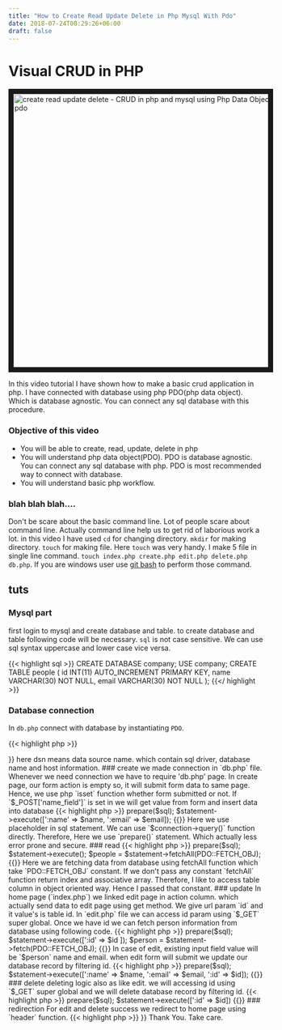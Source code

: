 ```yaml
---
title: "How to Create Read Update Delete in Php Mysql With Pdo"
date: 2018-07-24T00:29:26+06:00
draft: false
---
```



# Visual CRUD in PHP


<a href="http://www.youtube.com/watch?feature=player_embedded&v=MYhw4-Bc-oM
" target="_blank"><img src="https://raw.githubusercontent.com/polodev/youtube-php-crud/master/thumbnail.png" 
alt="create read update delete - CRUD in php and mysql using Php Data Object - pdo" width="540" border="10" /></a>



In this video tutorial I have shown how to make a basic crud application in php. I have connected with database using php PDO(php data object). Which is database agnostic. You can connect any sql database with this procedure.      

### Objective of this video
* You will be able to create, read, update, delete in php
* You will understand php data object(PDO). PDO is database agnostic. You can connect any sql database with php. PDO is most recommended way to connect with database.
* You will understand basic php workflow.

### blah blah blah....
Don't be scare about the basic command line. Lot of people scare about command line. Actually command line help us to get rid of laborious work a lot. in this video I have used `cd`  for changing directory. `mkdir` for making directory. `touch` for making file. Here `touch` was very handy. I make 5 file in single line command. `touch index.php create.php edit.php delete.php db.php`. If you are windows user use [git bash](https://git-scm.com/) to perform those command.


## tuts
### Mysql part
first login to mysql and create database and table. to create database and table following code will be necessary. `sql` is not case sensitive. We can use sql syntax uppercase and lower case vice versa.

{{< highlight sql >}}
CREATE DATABASE company;
USE company;
CREATE TABLE people (
  id  INT(11) AUTO_INCREMENT PRIMARY KEY,
  name VARCHAR(30) NOT NULL,
  email VARCHAR(30) NOT NULL
);
{{</ highlight >}}

### Database connection
In `db.php` connect with database by instantiating `PDO`. 

{{< highlight php >}}
<?php 
$dsn = 'mysql:host=localhost;dbname=company';
$username = 'root';
$password = '';
$options = [];
$connection = new PDO($dsn, $username, $password, $options);
{{</ highlight >}}

here dsn means data source name. which contain sql driver, database name and host information.

### create
we made connection in `db.php` file. Whenever we need connection we have to require 'db.php' page. In create page, our form action is empty so, it will submit form data to same page. Hence, we use php `isset` function whether form submitted or not. If `$_POST['name_field']` is set in  we will get value from form and insert data into database

{{< highlight php >}}
<?php 
  $name = $_POST['name'];
  $email = $_POST['email'];
  $sql = 'INSERT INTO people(name, email) VALUES(:name, :email)';
  $statement = $connection->prepare($sql);
  $statement->execute([':name' => $name, ':email' => $email]);
{{</ highlight >}}

Here we use placeholder in sql statement. We can use `$connection->query()` function directly. Therefore, Here we use `prepare()` statement. Which actually less error prone and secure.

### read

{{< highlight php >}}
<?php 
$sql = 'SELECT * FROM people';
$statement = $connection->prepare($sql);
$statement->execute();
$people = $statement->fetchAll(PDO::FETCH_OBJ);
{{</ highlight >}}

Here we are fetching data from database using fetchAll function which take `PDO::FETCH_OBJ` constant. If we don't pass any constant `fetchAll` function return index and associative array. Therefore, I like to access table column in object oriented way. Hence I passed that constant. 

### update 
In home page (`index.php`) we linked edit page in action column. which actually send data to edit page using get method. We give url param `id` and it value's is table id.    
In  `edit.php` file we can access id param using `$_GET` super global. Once we have id we can fetch person information from database using following code.

{{< highlight php >}}
<?php 
$id = $_GET['id'];
$sql = 'SELECT * FROM people WHERE id=:id';
$statement = $connection->prepare($sql);
$statement->execute([':id' => $id ]);
$person = $statement->fetch(PDO::FETCH_OBJ);
{{</ highlight >}}

In case of edit, existing input field value will be `$person` name and email. when edit form will submit we update our database record by filtering id.

{{< highlight php >}}
<?php 
$name = $_POST['name'];
$email = $_POST['email'];
$sql = 'UPDATE people SET name=:name, email=:email WHERE id=:id';
$statement = $connection->prepare($sql);
$statement->execute([':name' => $name, ':email' => $email, ':id' => $id]);
{{</ highlight >}}

### delete
deleting logic also as like edit. we will accessing id using `$_GET` super global and we will delete database record by filtering id.

{{< highlight php >}}
<?php 
$id = $_GET['id'];
$sql = 'DELETE FROM people WHERE id=:id';
$statement = $connection->prepare($sql);
$statement->execute([':id' => $id])
{{</ highlight >}}

### redirection 
For edit and delete success we redirect to home page using `header` function.

{{< highlight php >}}
<?php 
header('Location: /');
{{</ highlight >}}

Thank You. Take care.











